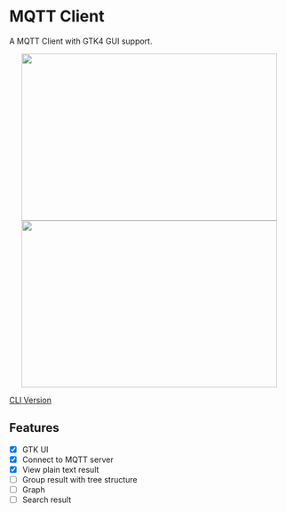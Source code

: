 # MQTT Client

A MQTT Client with GTK4 GUI support.

<p align="center">
  <img width="460" height="300" src="https://github.com/ming900518/mqtt-client/assets/15919723/47ef7fbf-a861-4e09-9753-7a9d604af41d">
  <img width="460" height="300" src="https://github.com/ming900518/mqtt-client/assets/15919723/50caf17a-7aa1-436e-843a-fc5b3a3c7bbf">
</p>

[CLI Version](https://github.com/ming900518/mqtt-client-cli)

## Features

- [x] GTK UI  
- [x] Connect to MQTT server  
- [x] View plain text result  
- [ ] Group result with tree structure  
- [ ] Graph  
- [ ] Search result
